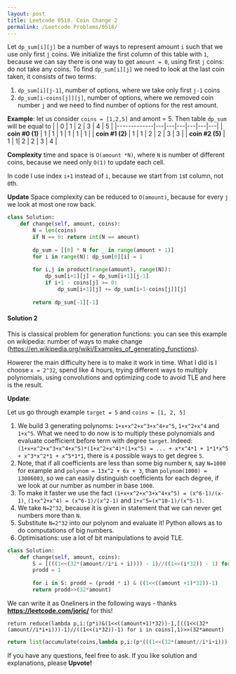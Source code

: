 ```yaml
---
layout: post
title: Leetcode 0518. Coin Change 2
permalink: /Leetcode Problems/0518/
---
```


Let `dp_sum[i][j]` be a number of ways to represent amount `i` such that we use only first `j` coins. We initialize the first column of this table with `1`, because we can say there is one way to get `amount = 0`, using first `j` coins: do not take any coins.
To find `dp_sum[i][j]` we need to look at the last coin taken, it consists of two terms:
1. `dp_sum[i][j-1]`, number of options, where we take only first `j-1` coins
2. `dp_sum[i-coins[j]][j]`, number of options, where we removed coin number `j` and we need to find number of options for the rest amount.

**Example**: let us consider `coins = [1,2,5]` and amont = 5. Then table `dp_sum` will be equal to
|             | 0 | 1 | 2 | 3 | 4 | 5 |
|-------------|---|---|---|---|---|---|
| **coin #0 (1)** | 1 | 1 | 1 | 1 | 1 | 1 |
| **coin #1 (2)** | 1 | 1 | 2 | 2 | 3 | 3 |
| **coin #2 (5)** | 1 | 1| 2 | 2 | 3 | 4 |

**Complexity** time and space is `O(amount *N)`, where `N` is number of different coins, because we need only `O(1)` to update each cell.

In code I use index `i+1` instead of `i`, because we start from `1`st column, not `0`th.

**Update** Space complexity can be reduced to `O(amount)`, because for every `j` we look at most one row back.

```python
class Solution:
    def change(self, amount, coins):
        N = len(coins)
        if N == 0: return int(N == amount)
        
        dp_sum = [[0] * N for _ in range(amount + 1)]
        for i in range(N): dp_sum[0][i] = 1
        
        for i,j in product(range(amount), range(N)):
            dp_sum[i+1][j] = dp_sum[i+1][j-1]
            if i+1 - coins[j] >= 0:
                dp_sum[i+1][j] += dp_sum[i+1-coins[j]][j]           
                    
        return dp_sum[-1][-1]
```

#### Solution 2

This is classical problem for generation functions: you can see this example on wikipedia: number of ways to make change (https://en.wikipedia.org/wiki/Examples_of_generating_functions).

Howerer the main difficulty here is to make it work in time. What I did is I choose `x = 2^32`, spend like 4 hours, trying different ways to multiply polynomials, using convolutions and optimizing code to avoid TLE and here is the result.

**Update**: 

Let us go through example `target = 5` and `coins = [1, 2, 5]`
1. We build 3 generating polynoms: `1+x+x^2+x^3+x^4+x^5`, `1+x^2+x^4` and `1+x^5`. What we need to do now is to multiply these polynomials and evaluate coefficient before term with degree `target`. Indeed:
`(1+x+x^2+x^3+x^4+x^5)*(1+x^2+x^4)*(1+x^5) = ... + x*x^4*1 + 1*1*x^5 + x^3*x^2*1 + x^5*1*1`, there is `4` possible ways to get degree `5`. 
2. Note, that if all coefficients are less than some big number `N`, say `N=1000` for example and `polynom = 13x^2 + 6x + 3`, than `polynom(1000) = 13006003`, so we can easily distinguish coefficients for each degree, if we look at our number as number in base `1000`. 
3. To make it faster we use the fact `(1+x+x^2+x^3+x^4+x^5) = (x^6-1)/(x-1)`, `(1+x^2+x^4) = (x^6-1)/(x^2-1)` and `1+x^5=(x^10-1)/(x^5-1)`.
4. We take `N=2^32`, because it is given in statement that we can never get numbers more than `N`.
5. Substitute `N=2^32` into our polynom and evaluate it! Python allows as to do computations of big numbers.
6. Optimisations: use a lot of bit manipulations to avoid TLE.


```python
class Solution:
    def change(self, amount, coins):
        S = [(((1<<(32*(amount//i*i + i)))) - 1)//((1<<(i*32)) - 1) for i in coins]
        prodd = 1
        
        for i in S: prodd = (prodd * i) & ((1<<((amount +1)*32))-1)
        return prodd>>(32*amount)
```

We can write it as Oneliners in the following ways - thanks **https://leetcode.com/joric/** for this!

```
return reduce(lambda p,i:(p*i)&(1<<((amount+1)*32))-1,[((1<<(32*(amount//i*i+i)))-1)//((1<<(i*32))-1) for i in coins],1)>>(32*amount)
```

```python
return list(accumulate(coins,lambda p,i:(p*(((1<<(32*(amount//i*i+i)))-1)//((1<<(i*32))-1)))&((1<<((amount+1)*32))-1),initial=1))[-1]>>(32*amount)
```

If you have any questions, feel free to ask. If you like solution and explanations, please **Upvote!**